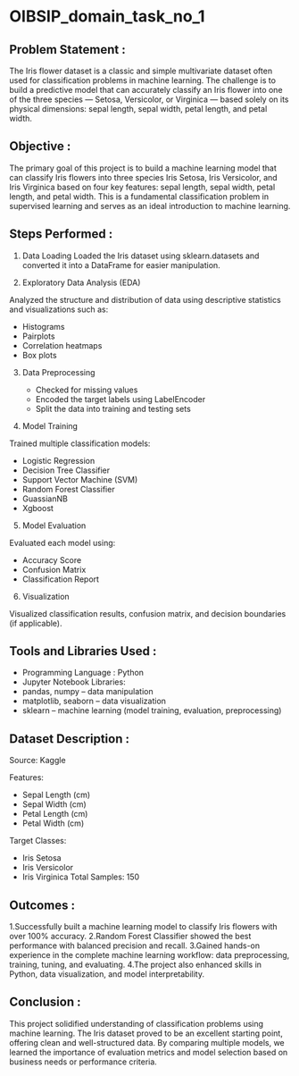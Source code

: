 # OIBSIP_domain_task_no_1
## Problem Statement :
The Iris flower dataset is a classic and simple multivariate dataset often used for classification problems in machine learning. The challenge is to build a predictive model that can accurately classify an Iris flower into one of the three species — Setosa, Versicolor, or Virginica — based solely on its physical dimensions: sepal length, sepal width, petal length, and petal width.

## Objective :
The primary goal of this project is to build a machine learning model that can classify Iris flowers into three species Iris Setosa, Iris Versicolor, and Iris Virginica based on four key features: sepal length, sepal width, petal length, and petal width. This is a fundamental classification problem in supervised learning and serves as an ideal introduction to machine learning.

## Steps Performed :
1. Data Loading
Loaded the Iris dataset using sklearn.datasets and converted it into a DataFrame for easier manipulation.

2. Exploratory Data Analysis (EDA)

Analyzed the structure and distribution of data using descriptive statistics and visualizations such as:

   * Histograms
   * Pairplots
   * Correlation heatmaps
   * Box plots

3. Data Preprocessing

   * Checked for missing values
   * Encoded the target labels using LabelEncoder
   * Split the data into training and testing sets

4. Model Training

Trained multiple classification models:
   * Logistic Regression
   * Decision Tree Classifier
   * Support Vector Machine (SVM)
   * Random Forest Classifier
   * GuassianNB
   * Xgboost

5. Model Evaluation

Evaluated each model using:

   * Accuracy Score
   * Confusion Matrix
   * Classification Report

6. Visualization

Visualized classification results, confusion matrix, and decision boundaries (if applicable).

## Tools and Libraries Used :
   * Programming Language : Python
   * Jupyter Notebook
Libraries:
   * pandas, numpy – data manipulation
   * matplotlib, seaborn – data visualization
   * sklearn – machine learning (model training, evaluation, preprocessing)

## Dataset Description :

Source: Kaggle

Features:
 
   * Sepal Length (cm)
   * Sepal Width (cm)
   * Petal Length (cm)
   * Petal Width (cm)

Target Classes:

   * Iris Setosa
   * Iris Versicolor
   * Iris Virginica
Total Samples: 150

## Outcomes :
1.Successfully built a machine learning model to classify Iris flowers with over 100% accuracy.
2.Random Forest Classifier showed the best performance with balanced precision and recall.
3.Gained hands-on experience in the complete machine learning workflow: data preprocessing, training, tuning, and evaluating.
4.The project also enhanced skills in Python, data visualization, and model interpretability.

 ## Conclusion :
This project solidified understanding of classification problems using machine learning. The Iris dataset proved to be an excellent starting point, offering clean and well-structured data. By comparing multiple models, we learned the importance of evaluation metrics and model selection based on business needs or performance criteria.
